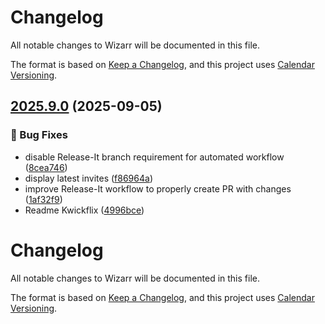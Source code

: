# Changelog

All notable changes to Wizarr will be documented in this file.

The format is based on [Keep a Changelog](https://keepachangelog.com/en/1.0.0/), and this project uses [Calendar Versioning](https://calver.org/).



## [2025.9.0](https://github.com/wizarrrr/wizarr/compare/2025.8.5rc...2025.9.0) (2025-09-05)


### 🐛 Bug Fixes

* disable Release-It branch requirement for automated workflow ([8cea746](https://github.com/wizarrrr/wizarr/commit/8cea746f1211012298cda1c9f6b45c4d2ab59e0e))
* display latest invites ([f86964a](https://github.com/wizarrrr/wizarr/commit/f86964a29d3e10d904abc6f148e4de497e6ecca3))
* improve Release-It workflow to properly create PR with changes ([1af32f9](https://github.com/wizarrrr/wizarr/commit/1af32f927f9c3986002acb876491ace25588767e))
* Readme Kwickflix ([4996bce](https://github.com/wizarrrr/wizarr/commit/4996bce2ded3b34e1325a51d85703296d715122d))

# Changelog

All notable changes to Wizarr will be documented in this file.

The format is based on [Keep a Changelog](https://keepachangelog.com/en/1.0.0/), and this project uses [Calendar Versioning](https://calver.org/).
